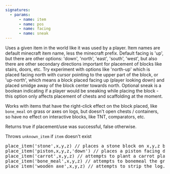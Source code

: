 ```yaml
---
signatures:
  - params:
      - name: item
      - name: pos
      - name: facing
      - name: sneak
---
```


Uses a given item in the world like it was used by a player. Item names are default minecraft item name,
less the minecraft prefix. Default facing is 'up', but there are other options: 'down', 'north', 'east', 'south',
'west', but also there are other secondary directions important for placement of blocks like stairs, doors, etc.
Try experiment with options like 'north-up' which is placed facing north with cursor pointing to the upper part of the
block, or 'up-north', which means a block placed facing up (player looking down) and placed smidge away of the block
center towards north. Optional sneak is a boolean indicating if a player would be sneaking while placing the
block - this option only affects placement of chests and scaffolding at the moment.

Works with items that have the right-click effect on the block placed, like `bone_meal` on grass or axes on logs,
but doesn't open chests / containers, so have no effect on interactive blocks, like TNT, comparators, etc.

Returns true if placement/use was
successful, false otherwise.

Throws `unknown_item` if `item` doesn't exist

<pre>
place_item('stone',x,y,z) // places a stone block on x,y,z block
place_item('piston,x,y,z,'down') // places a piston facing down
place_item('carrot',x,y,z) // attempts to plant a carrot plant. Returns true if could place carrots at that position.
place_item('bone_meal',x,y,z) // attempts to bonemeal the ground.
place_item('wooden_axe',x,y,z) // attempts to strip the log.
</pre>

